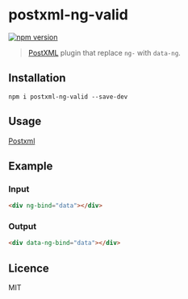 # postxml-ng-valid
[![npm version][npm-image]][npm-url]

> [PostXML] plugin that replace `ng-` with `data-ng`.

## Installation
`npm i postxml-ng-valid --save-dev`

## Usage
[Postxml]

## Example

### Input
```html
<div ng-bind="data"></div>
```

### Output
```html
<div data-ng-bind="data"></div>
```

## Licence
MIT

[PostXML]: https://github.com/postxml/postxml

[npm-url]: https://www.npmjs.org/package/postxml-ng-valid
[npm-image]: http://img.shields.io/npm/v/postxml-ng-valid.svg?style=flat-square
